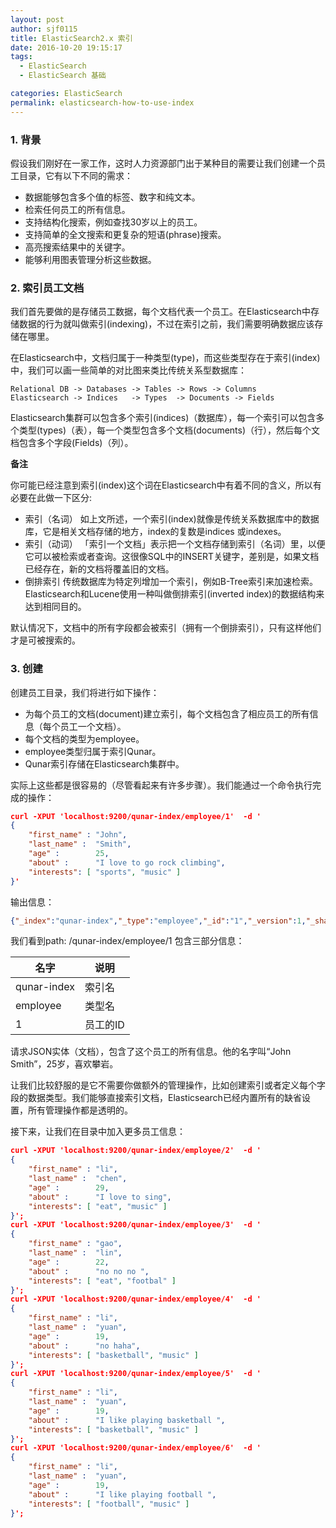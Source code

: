 ```yaml
---
layout: post
author: sjf0115
title: ElasticSearch2.x 索引
date: 2016-10-20 19:15:17
tags:
  - ElasticSearch
  - ElasticSearch 基础

categories: ElasticSearch
permalink: elasticsearch-how-to-use-index
---
```


### 1. 背景

假设我们刚好在一家工作，这时人力资源部门出于某种目的需要让我们创建一个员工目录，它有以下不同的需求：
- 数据能够包含多个值的标签、数字和纯文本。
- 检索任何员工的所有信息。
- 支持结构化搜索，例如查找30岁以上的员工。
- 支持简单的全文搜索和更复杂的短语(phrase)搜索。
- 高亮搜索结果中的关键字。
- 能够利用图表管理分析这些数据。

### 2. 索引员工文档

我们首先要做的是存储员工数据，每个文档代表一个员工。在Elasticsearch中存储数据的行为就叫做索引(indexing)，不过在索引之前，我们需要明确数据应该存储在哪里。

在Elasticsearch中，文档归属于一种类型(type)，而这些类型存在于索引(index)中，我们可以画一些简单的对比图来类比传统关系型数据库：
```
Relational DB -> Databases -> Tables -> Rows -> Columns
Elasticsearch -> Indices   -> Types  -> Documents -> Fields
```
Elasticsearch集群可以包含多个索引(indices)（数据库），每一个索引可以包含多个类型(types)（表），每一个类型包含多个文档(documents)（行），然后每个文档包含多个字段(Fields)（列）。

**备注**

你可能已经注意到索引(index)这个词在Elasticsearch中有着不同的含义，所以有必要在此做一下区分:
- 索引（名词） 如上文所述，一个索引(index)就像是传统关系数据库中的数据库，它是相关文档存储的地方，index的复数是indices 或indexes。
- 索引（动词） 「索引一个文档」表示把一个文档存储到索引（名词）里，以便它可以被检索或者查询。这很像SQL中的INSERT关键字，差别是，如果文档已经存在，新的文档将覆盖旧的文档。
- 倒排索引 传统数据库为特定列增加一个索引，例如B-Tree索引来加速检索。Elasticsearch和Lucene使用一种叫做倒排索引(inverted index)的数据结构来达到相同目的。

默认情况下，文档中的所有字段都会被索引（拥有一个倒排索引），只有这样他们才是可被搜索的。

### 3. 创建

创建员工目录，我们将进行如下操作：
- 为每个员工的文档(document)建立索引，每个文档包含了相应员工的所有信息（每个员工一个文档）。
- 每个文档的类型为employee。
- employee类型归属于索引Qunar。
- Qunar索引存储在Elasticsearch集群中。


实际上这些都是很容易的（尽管看起来有许多步骤）。我们能通过一个命令执行完成的操作：
```json
curl -XPUT 'localhost:9200/qunar-index/employee/1'  -d '
{
    "first_name" : "John",
    "last_name" :  "Smith",
    "age" :        25,
    "about" :      "I love to go rock climbing",
    "interests": [ "sports", "music" ]
}'
```
输出信息：
```json
{"_index":"qunar-index","_type":"employee","_id":"1","_version":1,"_shards":{"total":2,"successful":1,"failed":0},"created":true}
```
我们看到path: /qunar-index/employee/1 包含三部分信息：

名字|说明
---|---
qunar-index|索引名
employee|类型名
1|员工的ID


请求JSON实体（文档），包含了这个员工的所有信息。他的名字叫“John Smith”，25岁，喜欢攀岩。

让我们比较舒服的是它不需要你做额外的管理操作，比如创建索引或者定义每个字段的数据类型。我们能够直接索引文档，Elasticsearch已经内置所有的缺省设置，所有管理操作都是透明的。

接下来，让我们在目录中加入更多员工信息：
```json
curl -XPUT 'localhost:9200/qunar-index/employee/2'  -d '
{
    "first_name" : "li",
    "last_name" :  "chen",
    "age" :        29,
    "about" :      "I love to sing",
    "interests": [ "eat", "music" ]
}';
curl -XPUT 'localhost:9200/qunar-index/employee/3'  -d '
{
    "first_name" : "gao",
    "last_name" :  "lin",
    "age" :        22,
    "about" :      "no no no ",
    "interests": [ "eat", "footbal" ]
}';
curl -XPUT 'localhost:9200/qunar-index/employee/4'  -d '
{
    "first_name" : "li",
    "last_name" :  "yuan",
    "age" :        19,
    "about" :      "no haha",
    "interests": [ "basketball", "music" ]
}';
curl -XPUT 'localhost:9200/qunar-index/employee/5'  -d '
{
    "first_name" : "li",
    "last_name" :  "yuan",
    "age" :        19,
    "about" :      "I like playing basketball ",
    "interests": [ "basketball", "music" ]
}';
curl -XPUT 'localhost:9200/qunar-index/employee/6'  -d '
{
    "first_name" : "li",
    "last_name" :  "yuan",
    "age" :        19,
    "about" :      "I like playing football ",
    "interests": [ "football", "music" ]
}';

```
